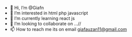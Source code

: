 - 👋 Hi, I’m @Giafn
- 👀 I’m interested in html php javascript 
- 🌱 I’m currently learning react js
- 💞️ I’m looking to collaborate on ...//
- 📫 How to reach me its on email giafauzan11@gmail.com

<!---
Giafn/Giafn is a ✨ special ✨ repository because its `README.md` (this file) appears on your GitHub profile.
You can click the Preview link to take a look at your changes.
--->
